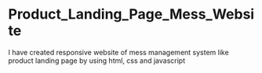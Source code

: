# Product_Landing_Page_Mess_Website
I have created responsive website of mess management system like product landing page by using html, css and javascript
